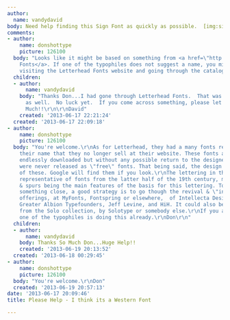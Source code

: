 ```yaml
---
author:
  name: vandydavid
body: Need help finding this Sign Font as quickly as possible.  [img:sites/default/files/old-images/Chapter_3450.png][img:sites/default/files/old-images/chapter1_5205.jpg]
comments:
- author:
    name: donshottype
    picture: 126100
  body: "Looks like it might be based on something from <a href=\"http://www.letterheadfonts.com/\">Letterhead
    Fonts</a>. If one of the typophiles does not suggest a name, you might consider
    visiting the Letterhead Fonts website and going through the catalog.\r\nDon"
  children:
  - author:
      name: vandydavid
    body: "Thanks Don...I had gone through Letterhead Fonts.  That was my first thought
      as well.  No luck yet.  If you come across something, please let mek know.  Thanks
      Much!!\r\n\r\nDavid"
    created: '2013-06-17 22:21:24'
  created: '2013-06-17 22:09:18'
- author:
    name: donshottype
    picture: 126100
  body: "You're welcome.\r\nAs for Letterhead, they had a many fonts released under
    their name that they no longer sell at their website. These fonts are now in limbo,
    endlessly downloaded but without any possible return to the designer. AFAIK, they
    were never released as \"free\" fonts. That being said, the design may be in one
    of these. Google will find them if you look.\r\nThe lettering in the image is
    representative of fonts from the latter half of the 19th century, mini serifs
    & spurs being the main features of the basis for this lettering. To find it, or
    something close, a good strategy is to go though the revival & \"inspired by\"
    offerings, at MyFonts, Fontspring or elsewhere,  of Intellecta Design, Font Mesa,
    Greater Albion Typefounders, Jeff Levine, and HiH. It could also be a revival
    from the Solo collection, by Solotype or somebody else.\r\nIf you are in luck
    one of the typophiles is doing this already.\r\nDon\r\n"
  children:
  - author:
      name: vandydavid
    body: Thanks So Much Don...Huge Help!!
    created: '2013-06-19 20:13:52'
  created: '2013-06-18 00:29:45'
- author:
    name: donshottype
    picture: 126100
  body: "You're welcome.\r\nDon"
  created: '2013-06-19 20:57:13'
date: '2013-06-17 20:09:46'
title: Please Help - I think its a Western Font

---
```

